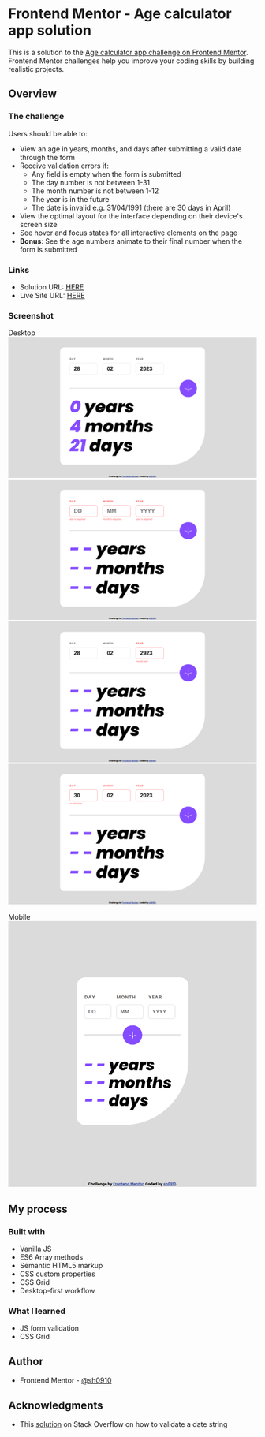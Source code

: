 # Frontend Mentor - Age calculator app solution

This is a solution to the [Age calculator app challenge on Frontend Mentor](https://www.frontendmentor.io/challenges/age-calculator-app-dF9DFFpj-Q). Frontend Mentor challenges help you improve your coding skills by building realistic projects.

## Overview

### The challenge

Users should be able to:

- View an age in years, months, and days after submitting a valid date through the form
- Receive validation errors if:
  - Any field is empty when the form is submitted
  - The day number is not between 1-31
  - The month number is not between 1-12
  - The year is in the future
  - The date is invalid e.g. 31/04/1991 (there are 30 days in April)
- View the optimal layout for the interface depending on their device's screen size
- See hover and focus states for all interactive elements on the page
- **Bonus**: See the age numbers animate to their final number when the form is submitted

### Links

- Solution URL: [HERE](https://sh0910.github.io/frontend-mentor-solutions/08-age-calculator-app/)
- Live Site URL: [HERE](https://github.com/sh0910/frontend-mentor-solutions/tree/main/08-age-calculator-app)

### Screenshot

Desktop
![](./solutions/desktop-completed.png)
![](./solutions/desktop-error-empty.png)
![](./solutions/desktop-error-invalid.png)
![](./solutions/desktop-error-date.png)

Mobile
![](./solutions/mobile-design.png)

## My process

### Built with

- Vanilla JS
- ES6 Array methods
- Semantic HTML5 markup
- CSS custom properties
- CSS Grid
- Desktop-first workflow

### What I learned

- JS form validation
- CSS Grid

## Author

- Frontend Mentor - [@sh0910](https://www.frontendmentor.io/profile/sh0910)

## Acknowledgments

- This [solution](https://stackoverflow.com/questions/36179804/javascript-date-allows-invalid-data-e-g-feb-30th) on Stack Overflow on how to validate a date string
